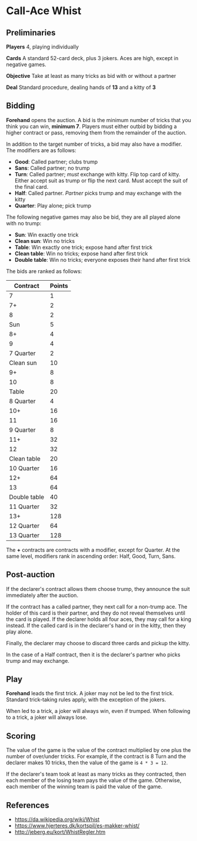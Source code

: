 # Call-Ace Whist

## Preliminaries

**Players** 4, playing individually

**Cards** A standard 52-card deck, plus 3 jokers. Aces are high,
except in negative games.

**Objective** Take at least as many tricks as bid with or without a partner

**Deal** Standard procedure, dealing hands of **13** and a kitty of **3**

## Bidding

**Forehand** opens the auction. A bid is the minimum number of tricks
that you think you can win, **minimum 7**. Players must either outbid
by bidding a higher contract or pass, removing them from the remainder
of the auction.

In addition to the target number of tricks, a bid may also have a
modifier. The modifiers are as follows:

- **Good**: Called partner; clubs trump
- **Sans**: Called partner; no trump
- **Turn**: Called partner; _must_ exchange with kitty. Flip top
  card of kitty. Either accept suit as trump or flip the next card.
  Must accept the suit of the final card.
- **Half**: Called partner. _Partner_ picks trump and may exchange
  with the kitty
- **Quarter**: Play alone; pick trump

The following negative games may also be bid, they are all played
alone with no trump:

- **Sun**: Win exactly one trick
- **Clean sun**: Win no tricks
- **Table**: Win exactly one trick; expose hand after first trick
- **Clean table**: Win no tricks; expose hand after first trick
- **Double table**: Win no tricks; everyone exposes their hand after
  first trick
  
The bids are ranked as follows:

| Contract     | Points |
|--------------|--------|
| 7            | 1      |
| 7+           | 2      |
| 8            | 2      |
| Sun          | 5      |
| 8+           | 4      |
| 9            | 4      |
| 7 Quarter    | 2      |
| Clean sun    | 10     |
| 9+           | 8      |
| 10           | 8      |
| Table        | 20     |
| 8 Quarter    | 4      |
| 10+          | 16     |
| 11           | 16     |
| 9 Quarter    | 8      |
| 11+          | 32     |
| 12           | 32     |
| Clean table  | 20     |
| 10 Quarter   | 16     |
| 12+          | 64     |
| 13           | 64     |
| Double table | 40     |
| 11 Quarter   | 32     |
| 13+          | 128    |
| 12 Quarter   | 64     |
| 13 Quarter   | 128    |

The **+** contracts are contracts with a modifier, except for Quarter.
At the same level, modifiers rank in ascending order: Half, Good,
Turn, Sans.

## Post-auction

If the declarer's contract allows them choose trump, they announce
the suit immediately after the auction.

If the contract has a called partner, they next call for a non-trump
ace. The holder of this card is their partner, and they do not reveal
themselves until the card is played. If the declarer holds all four
aces, they may call for a king instead. If the called card is in the
declarer's hand or in the kitty, then they play alone.

Finally, the declarer may choose to discard three cards and pickup the
kitty.

In the case of a Half contract, then it is the declarer's partner who
picks trump and may exchange.

## Play

**Forehand** leads the first trick. A joker may not be led to the
first trick. Standard trick-taking rules apply,
with the exception of the jokers.

When led to a trick, a joker will always win, even if trumped. When
following to a trick, a joker will always lose.

## Scoring

The value of the game is the value of the contract multiplied by one
plus the number of over/under tricks. For example, if the contract is
8 Turn and the declarer makes 10 tricks, then the value of the game is
`4 * 3 = 12`.

If the declarer's team took at least as many tricks as they
contracted, then each member of the losing team pays the value of the
game. Otherwise, each member of the winning team is paid the value of
the game.

## References

- https://da.wikipedia.org/wiki/Whist
- https://www.hjerteres.dk/kortspil/es-makker-whist/
- http://jeberg.eu/kort/WhistRegler.htm
